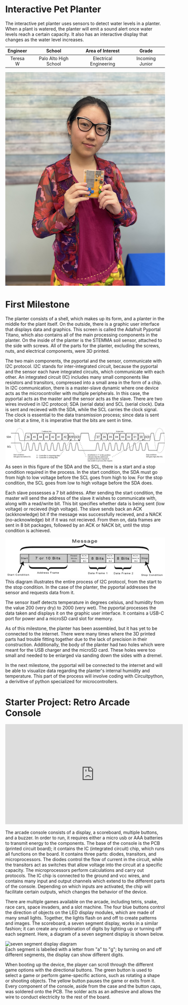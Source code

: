 # Interactive Pet Planter
The interactive pet planter uses sensors to detect water levels in a planter. When a plant is watered, the planter will emit a sound alert once water levels reach a certain capacity. It also has an interactive display that changes as the water level increases.

| **Engineer** | **School** | **Area of Interest** | **Grade** |
|:--:|:--:|:--:|:--:|
| Teresa W | Palo Alto High School | Electrical Engineering | Incoming Junior

![headshot](Teresa_W.jpg)

<!---**Replace the BlueStamp logo below with an image of yourself and your completed project. Follow the guide [here](https://tomcam.github.io/least-github-pages/adding-images-github-pages-site.html) if you need help.**

![Headstone Image](logo.svg)--->
  
<!---# Final Milestone--->

<!---**Don't forget to replace the text below with the embedding for your milestone video. Go to Youtube, click Share -> Embed, and copy and paste the code to replace what's below.**

<iframe width="560" height="315" src="https://www.youtube.com/embed/F7M7imOVGug" title="YouTube video player" frameborder="0" allow="accelerometer; autoplay; clipboard-write; encrypted-media; gyroscope; picture-in-picture; web-share" allowfullscreen></iframe>

For your final milestone, explain the outcome of your project. Key details to include are:
- What you've accomplished since your previous milestone
- What your biggest challenges and triumphs were at BSE
- A summary of key topics you learned about
- What you hope to learn in the future after everything you've learned at BSE--->



<!---# Second Milestone--->

<!---**Don't forget to replace the text below with the embedding for your milestone video. Go to Youtube, click Share -> Embed, and copy and paste the code to replace what's below.**

<iframe width="560" height="315" src="https://www.youtube.com/embed/y3VAmNlER5Y" title="YouTube video player" frameborder="0" allow="accelerometer; autoplay; clipboard-write; encrypted-media; gyroscope; picture-in-picture; web-share" allowfullscreen></iframe>

For your second milestone, explain what you've worked on since your previous milestone. You can highlight:
- Technical details of what you've accomplished and how they contribute to the final goal
- What has been surprising about the project so far
- Previous challenges you faced that you overcame
- What needs to be completed before your final milestone--->

# First Milestone

<!---**Don't forget to replace the text below with the embedding for your milestone video. Go to Youtube, click Share -> Embed, and copy and paste the code to replace what's below.**

<iframe width="560" height="315" src="https://www.youtube.com/embed/CaCazFBhYKs" title="YouTube video player" frameborder="0" allow="accelerometer; autoplay; clipboard-write; encrypted-media; gyroscope; picture-in-picture; web-share" allowfullscreen></iframe>

For your first milestone, describe what your project is and how you plan to build it. You can include:
- An explanation about the different components of your project and how they will all integrate together
- Technical progress you've made so far
- Challenges you're facing and solving in your future milestones
- What your plan is to complete your project--->

The planter consists of a shell, which makes up its form, and a planter in the middle for the plant itself. On the outside, there is a graphic user interface that displays data and graphics. This screen is called the Adafruit Pyportal Titano, which also contains all of the main processing components in the planter. On the inside of the planter is the STEMMA soil sensor, attached to the side with screws. All of the parts for the planter, excluding the screws, nuts, and electrical components, were 3D printed.

The two main components, the pyportal and the sensor, communicate with I2C protocol. I2C stands for inter-integrated circuit, because the pyportal and the sensor each have integrated circuits, which communicate with each other. An integrated circuit (IC) includes many small components like resistors and transitors, compressed into a small area in the form of a chip. In I2C communication, there is a master-slave dynamic where one device acts as the microcontroller with multiple peripherals. In this case, the pyportal acts as the master and the sensor acts as the slave. There are two wires involved in I2C protocol; SDA (serial data) and SCL (serial clock). Data is sent and recieved with the SDA, while the SCL carries the clock signal. The clock is essential to the data transmission process; since data is sent one bit at a time, it is imperative that the bits are sent in time.

![diagram of I2C protocol showing the start/stop conditions](i2cdiagram.png)
<br>As seen in this figure of the SDA and the SCL, there is a start and a stop condition required in the process. In the start condition, the SDA must go from high to low voltage before the SCL goes from high to low. For the stop condition, the SCL goes from low to high voltage before the SDA does.

Each slave possesses a 7 bit address. After sending the start condition, the master will send the address of the slave it wishes to communicate with, along with a read/write bit. This bit specifies whether data is being sent (low voltage) or recieved (high voltage). The slave sends back an ACK (ackknowledge) bit if the message was successfully recieved, and a NACK (no-acknowledge) bit if it was not recieved. From then on, data frames are sent in 8 bit packages, followed by an ACK or NACK bit, until the stop condition is achieved. 

![abstracted diagram of entire I2C protocol](i2cmessage.png)
<br>This diagram illustrates the entire process of I2C protocol, from the start to the stop condition. In the case of the planter, the pyportal addresses the sensor and requests data from it. 

The sensor itself detects temperature in degrees celsius, and humidity from the value 200 (very dry) to 2000 (very wet). The pyportal processes the data taken and displays it on the graphic user interface. It contains a USB-C port for power and a microSD card slot for memory.

As of this milestone, the planter has been assembled, but it has yet to be connected to the internet. There were many times where the 3D printed parts had trouble fitting together due to the lack of precision in their construction. Additionally, the body of the planter had two holes which were meant for the USB charger and the microSD card. These holes were too small and needed to be enlarged via sanding down the sides with a dremel. 

In the next milestone, the pyportal will be connected to the internet and will be able to visualize data regarding the planter's internal humidity and temperature. This part of the process will involve coding with Circuitpython, a derivitive of python specialized for microcontrollers. 

<!---# Schematics--->
<!---Here's where you'll put images of your schematics. [Tinkercad](https://www.tinkercad.com/blog/official-guide-to-tinkercad-circuits) and [Fritzing](https://fritzing.org/learning/) are both great resoruces to create professional schematic diagrams, though BSE recommends Tinkercad becuase it can be done easily and for free in the browser.--->

<!---# Code--->
<!---Here's where you'll put your code. The syntax below places it into a block of code. Follow the guide [here]([url](https://www.markdownguide.org/extended-syntax/)) to learn how to customize it to your project needs. 

```c++
void setup() {
  // put your setup code here, to run once:
  Serial.begin(9600);
  Serial.println("Hello World!");
}

void loop() {
  // put your main code here, to run repeatedly:

}
```--->

<!---# Bill of Materials--->
<!---Here's where you'll list the parts in your project. To add more rows, just copy and paste the example rows below.
Don't forget to place the link of where to buy each component inside the quotation marks in the corresponding row after href =. Follow the guide [here]([url](https://www.markdownguide.org/extended-syntax/)) to learn how to customize this to your project needs. 

| **Part** | **Note** | **Price** | **Link** |
|:--:|:--:|:--:|:--:|
| Item Name | What the item is used for | $Price | <a href="https://www.amazon.com/Arduino-A000066-ARDUINO-UNO-R3/dp/B008GRTSV6/"> Link </a> |
| Item Name | What the item is used for | $Price | <a href="https://www.amazon.com/Arduino-A000066-ARDUINO-UNO-R3/dp/B008GRTSV6/"> Link </a> |
| Item Name | What the item is used for | $Price | <a href="https://www.amazon.com/Arduino-A000066-ARDUINO-UNO-R3/dp/B008GRTSV6/"> Link </a> |--->

# Starter Project: Retro Arcade Console

<iframe width="560" height="315" src="https://www.youtube.com/embed/QZQY198Sars?si=7Xs376vGNubwJR2j" title="YouTube video player" frameborder="0" allow="accelerometer; autoplay; clipboard-write; encrypted-media; gyroscope; picture-in-picture; web-share" referrerpolicy="strict-origin-when-cross-origin" allowfullscreen></iframe>

  The arcade console consists of a display, a scoreboard, multiple buttons, and a buzzer. In order to run, it requires either a micro usb or AAA batteries to transmit energy to the components. The base of the console is the PCB (printed circuit board); it contains the IC (integrated circuit) chip, which runs all functions on the board. It contains three parts: diodes, transitors, and microprocessors. The diodes control the flow of current in the circuit, while the transitors act as switches that allow voltage into the circuit at a specific capacity. The microprocessors perform calculations and carry out protocols. The IC chip is connected to the ground and vcc wires, and contains many input and output channels which extend to the different parts of the console. Depending on which inputs are activated, the chip will facilitate certain outputs, which changes the behavior of the device. 

  There are multiple games available on the arcade, including tetris, snake, race cars, space invaders, and a slot machine. The four blue buttons control the direction of objects on the LED display modules, which are made of many small lights. Together, the lights flash on and off to create patterns and images. The scoreboard, a seven segment display, works in a similar fashion; it can create any combination of digits by lighting up or turning off each segment. Here, a diagram of a seven segment display is shown below.

![seven segment display diagram](display.png)
<br>Each segment is labelled with a letter from "a" to "g"; by turning on and off different segments, the display can show different digits.
  
  When booting up the device, the player can scroll through the different game options with the directional buttons. The green button is used to select a game or perform game-specific actions, such as rotating a shape or shooting objects. The yellow button pauses the game or exits from it. Every component of the console, aside from the case and the button caps, was soldered onto the PCB. The solder acts as an adhesive and allows the wire to conduct electricity to the rest of the board.

<!---# Other Resources/Examples--->
<!---One of the best parts about Github is that you can view how other people set up their own work. Here are some past BSE portfolios that are awesome examples. You can view how they set up their portfolio, and you can view their index.md files to understand how they implemented different portfolio components.
- [Example 1](https://trashytuber.github.io/YimingJiaBlueStamp/)
- [Example 2](https://sviatil0.github.io/Sviatoslav_BSE/)
- [Example 3](https://arneshkumar.github.io/arneshbluestamp/)

To watch the BSE tutorial on how to create a portfolio, click here.--->
